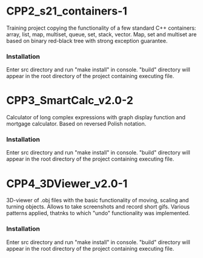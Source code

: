 # CPP2_s21_containers-1
Training project copying the functionality of a few standard C++ containers: array, list, map, multiset, queue, set, stack, vector. Map, set and multiset are based on binary red-black tree with strong exception guarantee.
### Installation
Enter src directory and run "make install" in console. "build" directory will appear in the root directory of the project containing executing file.
# CPP3_SmartCalc_v2.0-2
Calculator of long complex expressions with graph display function and mortgage calculator. Based on reversed Polish notation.
### Installation
Enter src directory and run "make install" in console. "build" directory will appear in the root directory of the project containing executing file.
# CPP4_3DViewer_v2.0-1
3D-viewer of .obj files with the basic functionality of moving, scaling and turning objects. Allows to take screenshots and record short gifs. Various patterns applied, thatnks to which "undo" functionality was implemented.
### Installation
Enter src directory and run "make install" in console. "build" directory will appear in the root directory of the project containing executing file.

